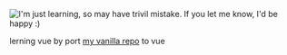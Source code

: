 <img title="I'm just learning, so may have trivil mistake. If you let me know, I'd be happy :)"
       alt="I'm just learning, so may have trivil mistake. If you let me know, I'd be happy :)"
       src="https://img.shields.io/badge/learning-beginner-green.svg">


lerning vue by port [my vanilla repo](https://github.com/cuteapple/web-items) to vue 